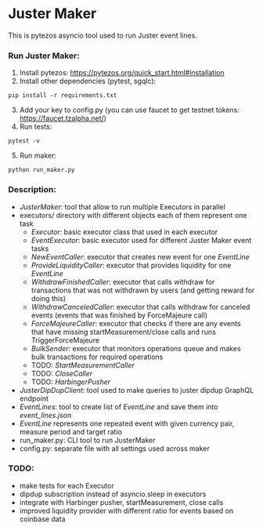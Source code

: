 # Juster Maker
This is pytezos asyncio tool used to run Juster event lines.

### Run Juster Maker:
1. Install pytezos: https://pytezos.org/quick_start.html#installation
2. Install other dependencies (pytest, sgqlc):
```
pip install -r requirements.txt
```
3. Add your key to config.py (you can use faucet to get testnet tokens:
https://faucet.tzalpha.net/)
4. Run tests:
```
pytest -v
```
5. Run maker:
```
python run_maker.py
```

### Description:
- *JusterMaker*: tool that allow to run multiple Executors in parallel
- executors/ directory with different objects each of them represent one task
    * *Executor*: basic executor class that used in each executor
    * *EventExecutor*: basic executor used for different Juster Maker event tasks
    * *NewEventCaller*: executor that creates new event for one *EventLine*
    * *ProvideLiquidityCaller*: executor that provides liquidity for one *EventLine*
    * *WithdrawFinishedCaller*: executor that calls withdraw for transactions that was
not withdrawn by users (and getting reward for doing this)
    * *WithdrawCanceledCaller*: executor that calls withdraw for canceled events
(events that was finished by ForceMajeure call)
    * *ForceMajeureCaller*: executor that checks if there are any events that have
missing startMeasurement/close calls and runs TriggerForceMajeure
    * *BulkSender*: executor that monitors operations queue and makes bulk
transactions for required operations
    * TODO: *StartMeasurementCaller*
    * TODO: *CloseCaller*
    * TODO: *HarbingerPusher*
- *JusterDipDupClient*: tool used to make queries to juster dipdup GraphQL endpoint
- *EventLines*: tool to create list of *EventLine* and save them into *event_lines.json*
- *EventLine* represents one repeated event with given currency pair, measure period
and target ratio
- run_maker.py: CLI tool to run JusterMaker
- config.py: separate file with all settings used across maker

### TODO:
- make tests for each Executor
- dipdup subscription instead of asyncio.sleep in executors
- integrate with Harbinger pusher, startMeasurement, close calls
- improved liquidity provider with different ratio for events based on coinbase data

